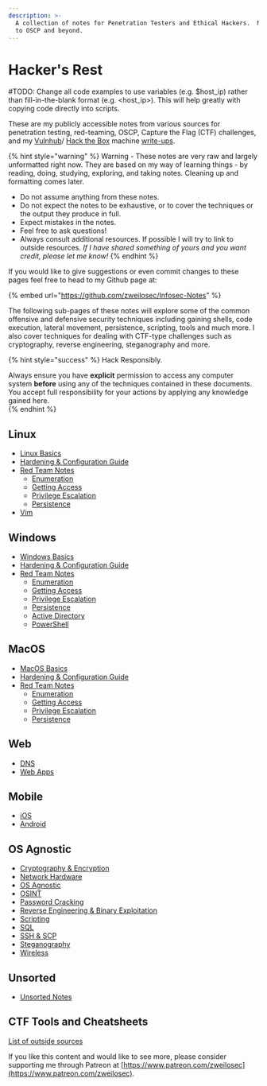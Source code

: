 ```yaml
---
description: >-
  A collection of notes for Penetration Testers and Ethical Hackers.  My journey
  to OSCP and beyond.
---
```


# Hacker's Rest

\#TODO: Change all code examples to use variables \(e.g. $host\_ip\) rather than fill-in-the-blank format \(e.g. &lt;host\_ip&gt;\). This will help greatly with copying code directly into scripts.

These are my publicly accessible notes from various sources for penetration testing, red-teaming, OSCP, Capture the Flag \(CTF\) challenges, and my [Vulnhub](https://www.vulnhub.com/)/ [Hack the Box](https://hackthebox.eu) machine [write-ups](https://zweilosec.gitbook.io/htb-writeups/).

{% hint style="warning" %}
Warning - These notes are very raw and largely unformatted right now. They are based on my way of learning things - by reading, doing, studying, exploring, and taking notes. Cleaning up and formatting comes later.

* Do not assume anything from these notes.
* Do not expect the notes to be exhaustive, or to cover the techniques or the output they produce in full.
* Expect mistakes in the notes.
* Feel free to ask questions!
* Always consult additional resources. If possible I will try to link to outside resources.  _If I have shared something of yours and you want credit, please let me know!_
{% endhint %}

If you would like to give suggestions or even commit changes to these pages feel free to head to my Github page at:

{% embed url="https://github.com/zweilosec/Infosec-Notes" %}

The following sub-pages of these notes will explore some of the common offensive and defensive security techniques including gaining shells, code execution, lateral movement, persistence, scripting, tools and much more.  I also cover techniques for dealing with CTF-type challenges such as cryptography, reverse engineering, steganography and more.

{% hint style="success" %}
Hack Responsibly.

Always ensure you have **explicit** permission to access any computer system **before** using any of the techniques contained in these documents.  You accept full responsibility for your actions by applying any knowledge gained here.  
{% endhint %}

## Linux

* [Linux Basics](linux-1/linux-basics.md)
* [Hardening & Configuration Guide ](linux-1/hardening-and-setup/)
* [Red Team Notes](linux-1/linux/)
  * [Enumeration](linux-1/linux/enumeration.md)
  * [Getting Access](linux-1/linux/getting-access.md)
  * [Privilege Escalation](linux-1/linux/privilege-escalation.md)
  * [Persistence](linux-1/linux/persistance.md)
* [Vim](linux-1/vim.md)

## Windows

* [Windows Basics](windows-1/windows-basics.md)
* [Hardening & Configuration Guide](windows-1/hardening-and-setup.md)  
* [Red Team Notes](windows-1/windows/)
  * [Enumeration](windows-1/windows/enumeration.md)
  * [Getting Access](windows-1/windows/getting-access.md)
  * [Privilege Escalation](windows-1/windows/privilege-escalation.md)
  * [Persistence](windows-1/windows/persistence.md)
  * [Active Directory](windows-1/windows/active-directory.md)
  * [PowerShell](windows-1/powershell.md)

## MacOS

* [MacOS Basics](macos/macos-basics.md)
* [Hardening & Configuration Guide](macos/hardening-and-configuration.md)
* [Red Team Notes](macos/red-team-notes/)
  * [Enumeration](macos/red-team-notes/enumeration.md)
  * [Getting Access](macos/red-team-notes/getting-access.md)
  * [Privilege Escalation](macos/red-team-notes/privilege-escalation.md)
  * [Persistence](macos/red-team-notes/persistence.md)

## Web

* [DNS](web/dns.md)
* [Web Apps](web/web-notes.md)

## Mobile

* [iOS](mobile/ios.md)
* [Android](mobile/android.md)

## OS Agnostic

* [Cryptography & Encryption](os-agnostic/password-cracking/)
* [Network Hardware](os-agnostic/network-hardware.md)
* [OS Agnostic](os-agnostic/os_agnostic.md)
* [OSINT](os-agnostic/osint.md)
* [Password Cracking](os-agnostic/password-cracking/)
* [Reverse Engineering & Binary Exploitation](os-agnostic/reverse-engineering-and-binary-exploitation.md)
* [Scripting](os-agnostic/scripting/)
* [SQL](os-agnostic/sql.md)
* [SSH & SCP](os-agnostic/ssh-and-scp.md)
* [Steganography](os-agnostic/steganography.md)
* [Wireless](os-agnostic/wifi.md)

## Unsorted

* [Unsorted Notes](untitled.md)

## CTF Tools and Cheatsheets 

[List of outside sources](tools-cheatsheets.md)



If you like this content and would like to see more, please consider supporting me through Patreon at [https://www.patreon.com/zweilosec](https://www.patreon.com/zweilosec).

